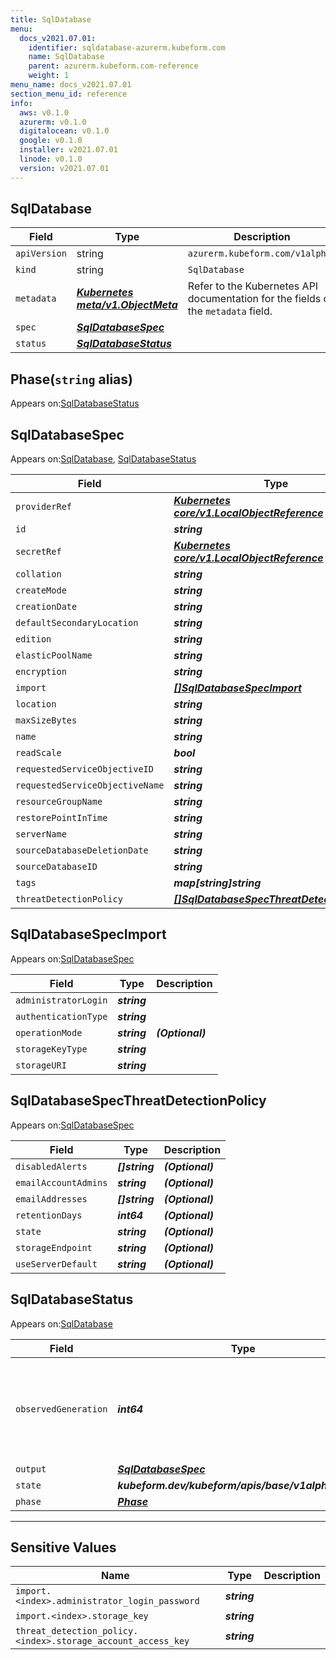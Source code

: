 ```yaml
---
title: SqlDatabase
menu:
  docs_v2021.07.01:
    identifier: sqldatabase-azurerm.kubeform.com
    name: SqlDatabase
    parent: azurerm.kubeform.com-reference
    weight: 1
menu_name: docs_v2021.07.01
section_menu_id: reference
info:
  aws: v0.1.0
  azurerm: v0.1.0
  digitalocean: v0.1.0
  google: v0.1.0
  installer: v2021.07.01
  linode: v0.1.0
  version: v2021.07.01
---
```


## SqlDatabase
| Field | Type | Description |
| ------ | ----- | ----------- |
| `apiVersion` | string | `azurerm.kubeform.com/v1alpha1` |
|    `kind` | string | `SqlDatabase` |
| `metadata` | ***[Kubernetes meta/v1.ObjectMeta](https://v1-18.docs.kubernetes.io/docs/reference/generated/kubernetes-api/v1.18/#objectmeta-v1-meta)***|Refer to the Kubernetes API documentation for the fields of the `metadata` field.|
| `spec` | ***[SqlDatabaseSpec](#sqldatabasespec)***||
| `status` | ***[SqlDatabaseStatus](#sqldatabasestatus)***||
## Phase(`string` alias)

Appears on:[SqlDatabaseStatus](#sqldatabasestatus)

## SqlDatabaseSpec

Appears on:[SqlDatabase](#sqldatabase), [SqlDatabaseStatus](#sqldatabasestatus)

| Field | Type | Description |
| ------ | ----- | ----------- |
| `providerRef` | ***[Kubernetes core/v1.LocalObjectReference](https://v1-18.docs.kubernetes.io/docs/reference/generated/kubernetes-api/v1.18/#localobjectreference-v1-core)***||
| `id` | ***string***||
| `secretRef` | ***[Kubernetes core/v1.LocalObjectReference](https://v1-18.docs.kubernetes.io/docs/reference/generated/kubernetes-api/v1.18/#localobjectreference-v1-core)***||
| `collation` | ***string***| ***(Optional)*** |
| `createMode` | ***string***| ***(Optional)*** |
| `creationDate` | ***string***| ***(Optional)*** |
| `defaultSecondaryLocation` | ***string***| ***(Optional)*** |
| `edition` | ***string***| ***(Optional)*** |
| `elasticPoolName` | ***string***| ***(Optional)*** |
| `encryption` | ***string***| ***(Optional)*** |
| `import` | ***[[]SqlDatabaseSpecImport](#sqldatabasespecimport)***| ***(Optional)*** |
| `location` | ***string***||
| `maxSizeBytes` | ***string***| ***(Optional)*** |
| `name` | ***string***||
| `readScale` | ***bool***| ***(Optional)*** |
| `requestedServiceObjectiveID` | ***string***| ***(Optional)*** |
| `requestedServiceObjectiveName` | ***string***| ***(Optional)*** |
| `resourceGroupName` | ***string***||
| `restorePointInTime` | ***string***| ***(Optional)*** |
| `serverName` | ***string***||
| `sourceDatabaseDeletionDate` | ***string***| ***(Optional)*** |
| `sourceDatabaseID` | ***string***| ***(Optional)*** |
| `tags` | ***map[string]string***| ***(Optional)*** |
| `threatDetectionPolicy` | ***[[]SqlDatabaseSpecThreatDetectionPolicy](#sqldatabasespecthreatdetectionpolicy)***| ***(Optional)*** |
## SqlDatabaseSpecImport

Appears on:[SqlDatabaseSpec](#sqldatabasespec)

| Field | Type | Description |
| ------ | ----- | ----------- |
| `administratorLogin` | ***string***||
| `authenticationType` | ***string***||
| `operationMode` | ***string***| ***(Optional)*** |
| `storageKeyType` | ***string***||
| `storageURI` | ***string***||
## SqlDatabaseSpecThreatDetectionPolicy

Appears on:[SqlDatabaseSpec](#sqldatabasespec)

| Field | Type | Description |
| ------ | ----- | ----------- |
| `disabledAlerts` | ***[]string***| ***(Optional)*** |
| `emailAccountAdmins` | ***string***| ***(Optional)*** |
| `emailAddresses` | ***[]string***| ***(Optional)*** |
| `retentionDays` | ***int64***| ***(Optional)*** |
| `state` | ***string***| ***(Optional)*** |
| `storageEndpoint` | ***string***| ***(Optional)*** |
| `useServerDefault` | ***string***| ***(Optional)*** |
## SqlDatabaseStatus

Appears on:[SqlDatabase](#sqldatabase)

| Field | Type | Description |
| ------ | ----- | ----------- |
| `observedGeneration` | ***int64***| ***(Optional)*** Resource generation, which is updated on mutation by the API Server.|
| `output` | ***[SqlDatabaseSpec](#sqldatabasespec)***| ***(Optional)*** |
| `state` | ***kubeform.dev/kubeform/apis/base/v1alpha1.State***| ***(Optional)*** |
| `phase` | ***[Phase](#phase)***| ***(Optional)*** |
---
## Sensitive Values
| Name | Type | Description |
|------|------|-------------|
| `import.<index>.administrator_login_password` | ***string*** ||
| `import.<index>.storage_key` | ***string*** ||
| `threat_detection_policy.<index>.storage_account_access_key` | ***string*** ||

